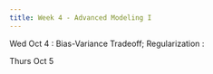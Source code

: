 ```yaml
---
title: Week 4 - Advanced Modeling I
---
```


Wed Oct 4
: Bias-Variance Tradeoff; Regularization
   : <!-- [Notebook](#), [Solutions](#) -->

Thurs Oct 5
<!-- : **Homework**{: .label .label-blue }Example name -->
  <!-- : [Solutions](#) -->
